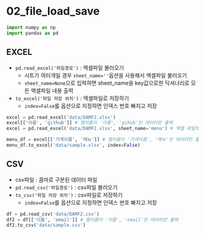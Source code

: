 # 02_file_load_save
```python
import numpy as np
import pandas as pd
```

## EXCEL
- `pd.read_excel('파일경로')` : 엑셀파일 불러오기
    - 시트가 여러개일 경우 `sheet_name=''`옵션을 사용해서 엑셀파일 불러오기
    - `sheet_name=None`으로 입력하면 sheet_name을 key값으로한 딕셔너리로 모든 엑셀파일 내용 출력
- `to_excel('파일 저장 위치')` : 엑셀파일로 저장하기
    - `index=False`를 옵션으로 지정하면 인덱스 번호 빠지고 저장
```python
excel = pd.read_excel('data/DAMF2.xlsx')
excel[['이름', 'github']] # 열이름이 '이름', 'gihub'인 데이터만 출력
excel = pd.read_excel('data/DAMF2.xlsx', sheet_name='menu') # 엑셀 파일의 시트 이름이 menu인 파일 불러오기

menu_df = excel[['가게이름', '메뉴']] # 열이름이 '가게이름', '메뉴'인 데이터만 출력
menu_df.to_excel('data/sample.xlsx', index=False)
```

## CSV
- csv파일 : 콤마로 구분된 데이터 파일
- `pd.read_csv('파일경로')` : csv파일 불러오기
- `to_csv('파일 저장 위치')` : csv파일로 저장하기
    - `index=False`를 옵션으로 지정하면 인덱스 번호 빠지고 저장
```python
df = pd.read_csv('data/DAMF2.csv')
df2 = df[['이름', 'email']] # 열이름이 '이름', 'email'인 데이터만 출력
df2.to_csv('data/sample.csv')
```